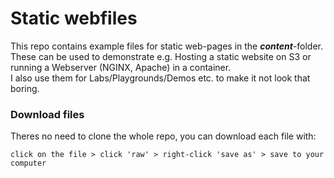 # Static webfiles
This repo contains example files for static web-pages in the ***content***-folder.  
These can be used to demonstrate e.g. Hosting a static website on S3 or running a Webserver (NGINX, Apache) in a container.  
I also use them for Labs/Playgrounds/Demos etc. to make it not look that boring.  

### Download files
Theres no need to clone the whole repo, you can download each file with:
```
click on the file > click 'raw' > right-click 'save as' > save to your computer
```